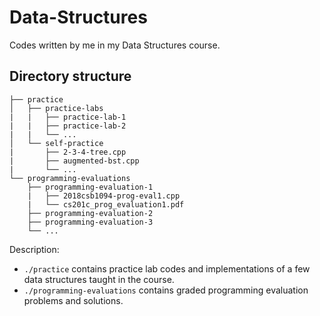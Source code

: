 # Data-Structures

Codes written by me in my Data Structures course.

## Directory structure 

    ├── practice
    │   ├── practice-labs
    |   |   ├── practice-lab-1
    |   |   ├── practice-lab-2
    |   |   └── ...
    │   └── self-practice
    |       ├── 2-3-4-tree.cpp
    |       ├── augmented-bst.cpp
    |       └── ...
    └── programming-evaluations
        ├── programming-evaluation-1
        |   ├── 2018csb1094-prog-eval1.cpp
        |   └── cs201c_prog_evaluation1.pdf
        ├── programming-evaluation-2
        ├── programming-evaluation-3
        └── ...
        
Description:	
- `./practice` contains practice lab codes and implementations of a few data structures taught in the course.
- `./programming-evaluations` contains graded programming evaluation problems and solutions.
